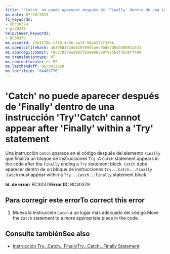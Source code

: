 ```yaml
---
title: "'Catch' no puede aparecer después de 'Finally' dentro de una instrucción 'Try'"
ms.date: 07/20/2015
f1_keywords:
- vbc30379
- bc30379
helpviewer_keywords:
- BC30379
ms.assetid: 33d1278b-cf10-4c66-aaf8-08a4372f370b
ms.openlocfilehash: ab300d332dd82870901aec9bd57d8d5d8081a533
ms.sourcegitcommit: f8c270376ed905f6a8896ce0fe25b4f4b38ff498
ms.translationtype: MT
ms.contentlocale: es-ES
ms.lasthandoff: 06/04/2020
ms.locfileid: "84403776"
---
```

# <a name="catch-cannot-appear-after-finally-within-a-try-statement"></a><span data-ttu-id="89a3e-102">'Catch' no puede aparecer después de 'Finally' dentro de una instrucción 'Try'</span><span class="sxs-lookup"><span data-stu-id="89a3e-102">'Catch' cannot appear after 'Finally' within a 'Try' statement</span></span>
<span data-ttu-id="89a3e-103">Una instrucción `Catch` aparece en el código después del elemento `Finally` que finaliza un bloque de instrucciones `Try` .</span><span class="sxs-lookup"><span data-stu-id="89a3e-103">A `Catch` statement appears in the code after the `Finally` ending a `Try` statement block.</span></span> <span data-ttu-id="89a3e-104">`Catch` debe aparecer dentro de un bloque de instrucciones `Try...Catch...Finally` .</span><span class="sxs-lookup"><span data-stu-id="89a3e-104">`Catch` must appear within a `Try...Catch...Finally` statement block.</span></span>  
  
 <span data-ttu-id="89a3e-105">**Id. de error:** BC30379</span><span class="sxs-lookup"><span data-stu-id="89a3e-105">**Error ID:** BC30379</span></span>  
  
## <a name="to-correct-this-error"></a><span data-ttu-id="89a3e-106">Para corregir este error</span><span class="sxs-lookup"><span data-stu-id="89a3e-106">To correct this error</span></span>  
  
1. <span data-ttu-id="89a3e-107">Mueva la instrucción `Catch` a un lugar más adecuado del código.</span><span class="sxs-lookup"><span data-stu-id="89a3e-107">Move the `Catch` statement to a more appropriate place in the code.</span></span>  
  
## <a name="see-also"></a><span data-ttu-id="89a3e-108">Consulte también</span><span class="sxs-lookup"><span data-stu-id="89a3e-108">See also</span></span>

- [<span data-ttu-id="89a3e-109">Instrucción Try...Catch...Finally</span><span class="sxs-lookup"><span data-stu-id="89a3e-109">Try...Catch...Finally Statement</span></span>](../language-reference/statements/try-catch-finally-statement.md)
